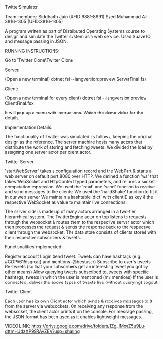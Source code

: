 TwitterSimulator

Team members: 
Siddharth Jain (UFID:9881-8991)
Syed Muhammad Ali 3816-1305 (UFID:3816-1305)

A program written as part of Distributed Operating Systems course to design and simulate the Twitter system as a web service. Used Suave IO and message passing in JSON.


RUNNING INSTRUCTIONS: 

Go to \Twitter Clone\Twitter Clone

Server:

(Open a new terminal)
dotnet fsi --langversion:preview ServerFinal.fsx

Client:

(Open a new terminal for every client)
dotnet fsi --langversion:preview ClientFinal.fsx

It will pop up a menu with instructions. Watch the demo video for the details.

Implementation Details:

The functionality of Twitter was simulated as follows, keeping the original design as the reference. The server machine hosts many actors that distribute the work of storing and fetching tweets. We divided the load by assigning one server actor per client actor.

Twitter Server

'startWebServer' takes a configuration record and the WebPart & starts a web server on default port 8080 over HTTP. 
We defined a function 'ws' that takes WebSocket and HttpContext typed parameters, and returns a socket computation expression:
We used the 'read' and 'send' function to receive and send messages to the clients:
We used the 'handShake' function to fit it in our web server
We maintain a hashtable 'dict' with clientID as key & the respective WebSocket as value to maintain live connections.

The server side is made up of many actors arranged in a two-tier hierarchical system. The TwitterEngine actor on top listens to requests through the websocket & routes them to the respective server actor which then processes the request & sends the response back to the respective client through the websocket. The data store consists of clients stored with their respective subscribers & tweets.

Functionalities Implemented:

Register account
Login
Send tweet. Tweets can have hashtags (e.g. #COP5615isgreat) and mentions (@bestuser)
Subscribe to user's tweets
Re-tweets (so that your subscribers get an interesting tweet you got by other means)
Allow querying tweets subscribed to, tweets with specific hashtags, tweets in which the user is mentioned (my mentions)
If the user is connected, deliver the above types of tweets live (without querying)
Logout

Twitter Client

Each user has its own Client actor which sends & receives messages to & from the server via websockets. On receiving any response from the websocket, the client actor prints it on the console. For message passing, the JSON format has been used as it enables lightweight messages.

VIDEO LINK: https://drive.google.com/drive/folders/1Zg_IMxuZ5u9Lu-dttmHUdzXP99RAyZEV?usp=sharing

